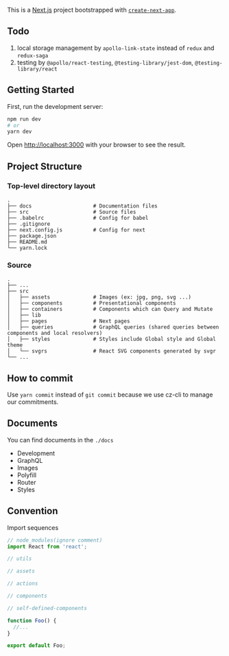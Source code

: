 This is a [Next.js](https://nextjs.org/) project bootstrapped with [`create-next-app`](https://github.com/zeit/next.js/tree/canary/packages/create-next-app).

## Todo

1. local storage management by `apollo-link-state` instead of `redux` and `redux-saga`
2. testing by `@apollo/react-testing`, `@testing-library/jest-dom`, `@testing-library/react`

## Getting Started

First, run the development server:

```bash
npm run dev
# or
yarn dev
```

Open [http://localhost:3000](http://localhost:3000) with your browser to see the result.

## Project Structure

### Top-level directory layout

```
.
├── docs                    # Documentation files 
├── src                     # Source files 
├── .babelrc                # Config for babel 
├── .gitignore              
├── next.config.js          # Config for next 
├── package.json            
├── README.md
└── yarn.lock
```

### Source

```
.
├── ...
├── src                    
│   ├── assets              # Images (ex: jpg, png, svg ...)
│   ├── components          # Presentational components
│   ├── containers          # Components which can Query and Mutate
│   ├── lib
│   ├── pages               # Next pages
│   ├── queries             # GraphQL queries (shared queries between components and local resolvers)
│   ├── styles              # Styles include Global style and Global theme
│   └── svgrs               # React SVG components generated by svgr
└── ...
```

## How to commit

Use `yarn commit` instead of `git commit` because we use cz-cli to manage our commitments.

## Documents

You can find documents in the `./docs`

+ Development
+ GraphQL
+ Images
+ Polyfill
+ Router
+ Styles

## Convention

Import sequences

```js
// node_modules(ignore comment)
import React from 'react';

// utils

// assets

// actions

// components

// self-defined-components

function Foo() {
  //...
}

export default Foo;
```